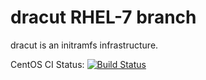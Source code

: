 # dracut RHEL-7 branch

dracut is an initramfs infrastructure.

CentOS CI Status: [![Build Status](https://ci.centos.org/buildStatus/icon?job=dracut-push-master)](https://ci.centos.org/job/dracut-push-master/)
